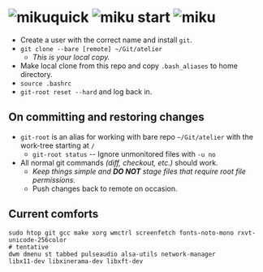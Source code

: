 # ![miku]quick ![miku] start ![miku]
* Create a user with the correct name and install `git`.
* `git clone --bare [remote] ~/Git/atelier`
	* _This is your local copy._
* Make local clone from this repo and copy `.bash_aliases` to home directory.
* `source .bashrc`
* `git-root reset --hard` and log back in.

## On committing and restoring changes
* `git-root` is an alias for working with bare repo `~/Git/atelier` with the work-tree starting at `/`
	* `git-root status` -- Ignore unmonitored files with `-u no`
* All normal git commands _(diff, checkout, etc.)_ should work.
	* _Keep things simple and **DO NOT** stage files that require root file permissions._
	* Push changes back to remote on occasion.

## Current comforts
```
sudo htop git gcc make xorg wmctrl screenfetch fonts-noto-mono rxvt-unicode-256color
# tentative
dwm dmenu st tabbed pulseaudio alsa-utils network-manager
libx11-dev libxinerama-dev libxft-dev
```

[miku]: https://i.imgur.com/Nr7HV9a.png

